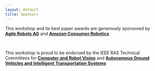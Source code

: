 ```yaml
---
layout: default
title: Sponsors
---
```


This workshop and its best paper awards are generously sponsored by [**Agile Robots AG**](https://www.agile-robots.com/) and [**Amazon Consumer Robotics**](https://www.aboutamazon.com/)

<br>

This workshop is proud to be endorsed by the IEEE RAS Technical Committees for <a style="font-weight: bold;" target="_blank" rel="noopener noreferrer" href="https://www.ieee-ras.org/computer-robot-vision">Computer and Robot Vision</a> and <a style="font-weight: bold;" target="_blank" rel="noopener noreferrer" href="https://www.ieee-ras.org/autonomous-ground-vehicles-and-intelligent-transportation-systems">Autonomous Ground Vehicles and Intelligent Transportation Systems</a>
